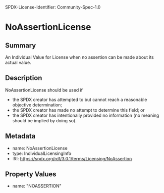 SPDX-License-Identifier: Community-Spec-1.0

# NoAssertionLicense

## Summary

An Individual Value for License when no assertion can be made about its actual
value.

## Description

NoAssertionLicense should be used if

- the SPDX creator has attempted to but cannot reach a reasonable objective
  determination;
- the SPDX creator has made no attempt to determine this field; or
- the SPDX creator has intentionally provided no information (no meaning should
  be implied by doing so).

## Metadata

- name: NoAssertionLicense
- type: IndividualLicensingInfo
- IRI: https://spdx.org/rdf/3.0.1/terms/Licensing/NoAssertion

## Property Values

- name: "NOASSERTION"
